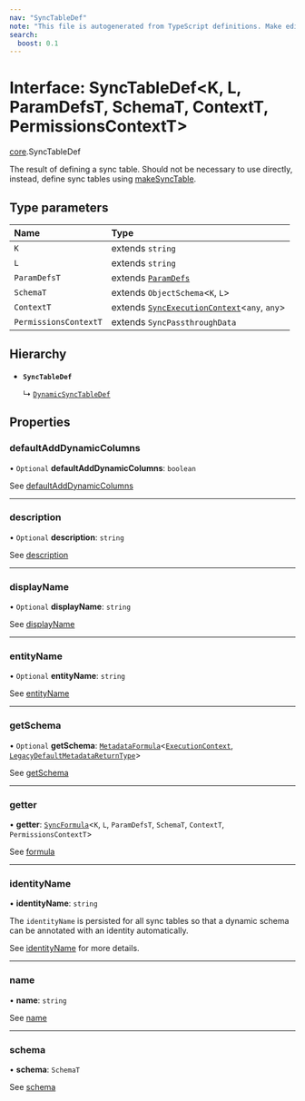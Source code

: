 ```yaml
---
nav: "SyncTableDef"
note: "This file is autogenerated from TypeScript definitions. Make edits to the comments in the TypeScript file and then run `make docs` to regenerate this file."
search:
  boost: 0.1
---
```

# Interface: SyncTableDef<K, L, ParamDefsT, SchemaT, ContextT, PermissionsContextT\>

[core](../modules/core.md).SyncTableDef

The result of defining a sync table. Should not be necessary to use directly,
instead, define sync tables using [makeSyncTable](../functions/core.makeSyncTable.md).

## Type parameters

| Name | Type |
| :------ | :------ |
| `K` | extends `string` |
| `L` | extends `string` |
| `ParamDefsT` | extends [`ParamDefs`](../types/core.ParamDefs.md) |
| `SchemaT` | extends `ObjectSchema`<`K`, `L`\> |
| `ContextT` | extends [`SyncExecutionContext`](core.SyncExecutionContext.md)<`any`, `any`\> |
| `PermissionsContextT` | extends `SyncPassthroughData` |

## Hierarchy

- **`SyncTableDef`**

  ↳ [`DynamicSyncTableDef`](core.DynamicSyncTableDef.md)

## Properties

### defaultAddDynamicColumns

• `Optional` **defaultAddDynamicColumns**: `boolean`

See [defaultAddDynamicColumns](core.DynamicOptions.md#defaultadddynamiccolumns)

___

### description

• `Optional` **description**: `string`

See [description](core.SyncTableOptions.md#description)

___

### displayName

• `Optional` **displayName**: `string`

See [displayName](core.SyncTableOptions.md#displayname)

___

### entityName

• `Optional` **entityName**: `string`

See [entityName](core.DynamicOptions.md#entityname)

___

### getSchema

• `Optional` **getSchema**: [`MetadataFormula`](../types/core.MetadataFormula.md)<[`ExecutionContext`](core.ExecutionContext.md), [`LegacyDefaultMetadataReturnType`](../types/core.LegacyDefaultMetadataReturnType.md)\>

See [getSchema](core.DynamicOptions.md#getschema)

___

### getter

• **getter**: [`SyncFormula`](../types/core.SyncFormula.md)<`K`, `L`, `ParamDefsT`, `SchemaT`, `ContextT`, `PermissionsContextT`\>

See [formula](core.SyncTableOptions.md#formula)

___

### identityName

• **identityName**: `string`

The `identityName` is persisted for all sync tables so that a dynamic schema
can be annotated with an identity automatically.

See [identityName](core.SyncTableOptions.md#identityname) for more details.

___

### name

• **name**: `string`

See [name](core.SyncTableOptions.md#name)

___

### schema

• **schema**: `SchemaT`

See [schema](core.SyncTableOptions.md#schema)
